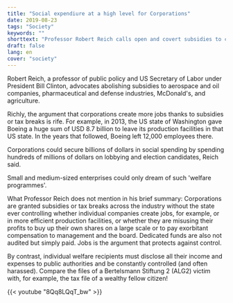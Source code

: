 ```yaml
---
title: "Social expendiure at a high level for Corporations"
date: 2019-08-23
tags: "Society"
keywords: ""
shorttext: "Professor Robert Reich calls open and covert subsidies to corporations by name: it is social spending for the rich."
draft: false
lang: en
cover: "society"
---
```


Robert Reich, a professor of public policy and US Secretary of Labor under President Bill Clinton, advocates abolishing subsidies to aerospace and oil companies, pharmaceutical and defense industries, McDonald's, and agriculture.

Richly, the argument that corporations create more jobs thanks to subsidies or tax breaks is rife. For example, in 2013, the US state of Washington gave Boeing a huge sum of USD 8.7 billion to leave its production facilities in that US state. In the years that followed, Boeing left 12,000 employees there.

Corporations could secure billions of dollars in social spending by spending hundreds of millions of dollars on lobbying and election candidates, Reich said.

Small and medium-sized enterprises could only dream of such 'welfare programmes'.

What Professor Reich does not mention in his brief summary: Corporations are granted subsidies or tax breaks across the industry without the state ever controlling whether individual companies create jobs, for example, or in more efficient production facilities, or whether they are misusing their profits to buy up their own shares on a large scale or to pay exorbitant compensation to management and the board. Dedicated funds are also not audited but simply paid. Jobs is the argument that protects against control. 

By contrast, individual welfare recipients must disclose all their income and expenses to public authorities and be constantly controlled (and often harassed). Compare the files of a Bertelsmann Stiftung 2 (ALG2) victim with, for example, the tax file of a wealthy fellow citizen! 

{{< youtube "8Qq8LQqT_bw" >}}
